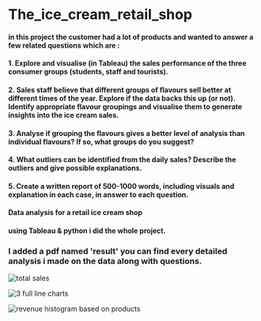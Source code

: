 # The_ice_cream_retail_shop

#### in this project the customer had a lot of products and wanted to answer a few related questions which are :
#### 1. Explore and visualise (in Tableau) the sales performance of the three consumer groups (students, staff and tourists).
#### 2. Sales staff believe that different groups of flavours sell better at different times of the year. Explore if the data backs this up (or not). Identify appropriate flavour groupings and visualise them to generate insights into the ice cream sales. 
#### 3.  Analyse if grouping the flavours gives a better level of analysis than individual flavours? If so, what groups do you suggest? 
#### 4.  What outliers can be identified from the daily sales? Describe the outliers and give possible explanations. 
#### 5.  Create a written report of 500-1000 words, including visuals and explanation in each case, in answer to each question.

#### Data analysis for a retail ice cream shop

#### using Tableau & python i did the whole project.

### I added a pdf named 'result' you can find every detailed analysis i made on the data along with questions.

![total sales](https://user-images.githubusercontent.com/92921252/187684685-b4af65e3-6cec-41e7-a232-8ad24f31e96d.JPG)

![3 full line charts](https://user-images.githubusercontent.com/92921252/187684861-42f2b13d-475c-45ad-869a-b94d9f674eed.JPG)

![revenue histogram based on products](https://user-images.githubusercontent.com/92921252/187684901-26e629af-4d15-48b0-83cc-f4544d415d13.JPG)


